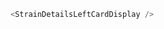 ```js { "props": { "species": "Dictyostelium discoideum", "rows": [{ "id": "0", "title": "Descriptor", "content": "Test descriptor" }] } }
<StrainDetailsLeftCardDisplay />
```
